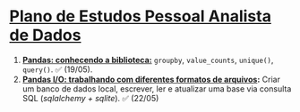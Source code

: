 # [Plano de Estudos Pessoal Analista de Dados](https://cursos.alura.com.br/meu-plano-de-estudos-victorjvc2020-1745366613926-p921219)



1. __[Pandas: conhecendo a biblioteca:](https://cursos.alura.com.br/course/pandas-conhecendo-biblioteca)__ `groupby`, `value_counts`, `unique()`, `query()`. ✅ (19/05).
2. __[Pandas I/O: trabalhando com diferentes formatos de arquivos](https://cursos.alura.com.br/course/pandas-io-trabalhando-diferentes-formatos-arquivos):__ Criar um banco de dados local, escrever, ler e atualizar uma base via consulta SQL (_sqlalchemy + sqlite_). ✅ (22/05)